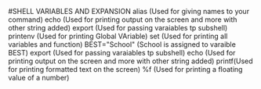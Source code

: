 #SHELL VARIABLES AND EXPANSION
alias (Used for giving names to your command)
echo (Used for printing output on the screen and more with other string added)
export (Used for passing varaiables tp subshell)
printenv (Used for printing Global VAriable)
set (Used for printing all variables and function)
BEST="School" (School is assigned to varaible BEST)
export (Used for passing varaiables tp subshell)
echo (Used for printing output on the screen and more with other string added)
printf(Used for printing formatted text on the screen)
%f (Used for printing a floating value of a number)
